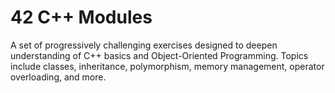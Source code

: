 # 42 C++ Modules

A set of progressively challenging exercises designed to deepen understanding of C++ basics and Object-Oriented Programming. Topics include classes, inheritance, polymorphism, memory management, operator overloading, and more.
